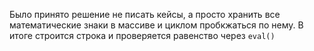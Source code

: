 Было принято решение не писать кейсы, а просто хранить все математические знаки в массиве и циклом пробкжаться по нему. В итоге строится строка и проверяется равенство через ```eval()```